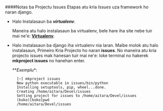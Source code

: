 
####Notas ba Projectu Issues
Etapas atu kria _Issues_ uza framework ho naran django.

- Halo Instalasaun ba **_virtualenv_**.

	Maneira atu halo instalasaun ba virtualenv, bele hare iha site nebe tuir mai ne'e: __[Virtualenv](http://virtualenvwrapper.readthedocs.org/en/latest/install.html)__.

- Halo instalasaun ba django iha virtualenv nia laran. Maibe molok atu halo instalasaun, Primeiro Kria Projecto ho naran **issues**. No maneira atu kria projecto issues mak hanesan tuir mai ne'e: loke terminal no hakerek **mkproject issues** no hanehan enter.

	**_Exemplu_*:

	    [~] mkproject issues
	 	New python executable in issues/bin/python
	 	Installing setuptools, pip, wheel...done.
	 	Creating /home/aitara/Devel/issues
	 	Setting project for issues to /home/aitara/Devel/issues
	 	(koko)[koko]pwd
	 	/home/aitara/Devel/issues

						